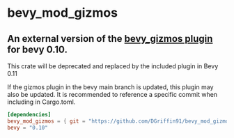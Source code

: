 # bevy_mod_gizmos

## An external version of the [bevy_gizmos plugin](https://github.com/bevyengine/bevy/pull/6529) for bevy 0.10.
This crate will be deprecated and replaced by the included plugin in Bevy 0.11

If the gizmos plugin in the bevy main branch is updated, this plugin may also be updated. It is recommended to reference a specific commit when including in Cargo.toml.

```toml
[dependencies]
bevy_mod_gizmos = { git = "https://github.com/DGriffin91/bevy_mod_gizmo", commit = "4627028d0538b23af80f63cb53c407959c509d80" }
bevy = "0.10"
```
